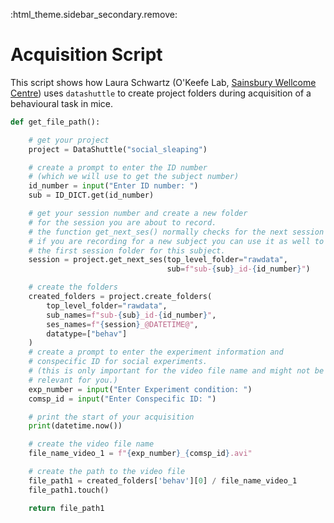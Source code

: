 :html_theme.sidebar_secondary.remove:

# Acquisition Script

This script shows how Laura Schwartz (O'Keefe Lab, [Sainsbury Wellcome Centre](https://www.sainsburywellcome.org/web/))
uses ``datashuttle`` to create project folders during acquisition of a behavioural
task in mice.

```python
def get_file_path():

    # get your project
    project = DataShuttle("social_sleaping")

    # create a prompt to enter the ID number
    # (which we will use to get the subject number)
    id_number = input("Enter ID number: ")
    sub = ID_DICT.get(id_number)

    # get your session number and create a new folder
    # for the session you are about to record.
    # the function get_next_ses() normally checks for the next session
    # if you are recording for a new subject you can use it as well to create
    # the first session folder for this subject.
    session = project.get_next_ses(top_level_folder="rawdata",
                                   sub=f"sub-{sub}_id-{id_number}")

    # create the folders
    created_folders = project.create_folders(
        top_level_folder="rawdata",
        sub_names=f"sub-{sub}_id-{id_number}",
        ses_names=f"{session}_@DATETIME@",
        datatype=["behav"]
    )
    # create a prompt to enter the experiment information and
    # conspecific ID for social experiments.
    # (this is only important for the video file name and might not be
    # relevant for you.)
    exp_number = input("Enter Experiment condition: ")
    comsp_id = input("Enter Conspecific ID: ")

    # print the start of your acquisition
    print(datetime.now())

    # create the video file name
    file_name_video_1 = f"{exp_number}_{comsp_id}.avi"

    # create the path to the video file
    file_path1 = created_folders['behav'][0] / file_name_video_1
    file_path1.touch()

    return file_path1
```
